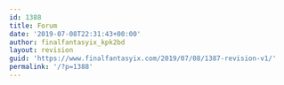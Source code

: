```yaml
---
id: 1388
title: Forum
date: '2019-07-08T22:31:43+00:00'
author: finalfantasyix_kpk2bd
layout: revision
guid: 'https://www.finalfantasyix.com/2019/07/08/1387-revision-v1/'
permalink: '/?p=1388'
---
```


